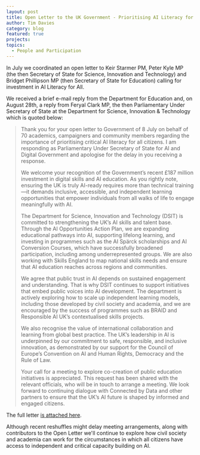 ```yaml
---
layout: post
title: Open Letter to the UK Government - Prioritising AI Literacy for All Citizens
author: Tim Davies
category: blog
featured: true
projects:
topics:
  - People and Participation
---
```


In July we coordinated an open letter to Keir Starmer PM, Peter Kyle MP (the then Secretary of State for Science, Innovation and Technology) and Bridget Phillipson MP (then Secretary of State for Education) calling for investment in AI Literacy for All. 

We received a brief e-mail reply from the Department for Education and, on August 28th, a reply from Feryal Clark MP, the then Parliamentary Under Secretary of State at the Department for Science, Innovation & Technology which is quoted below:

<!--more-->

> Thank you for your open letter to Government of 8 July on behalf of 70 academics, campaigners and community members regarding the importance of prioritising critical AI literacy for all citizens. I am responding as Parliamentary Under Secretary of State for AI and Digital Government and apologise for the delay in you receiving a response.
> 
> We welcome your recognition of the Government’s recent £187 million investment in digital skills and AI education. As you rightly note, ensuring the UK is truly AI-ready requires more than technical training—it demands inclusive, accessible, and independent learning opportunities that empower individuals from all walks of life to engage meaningfully with AI.
> 
> The Department for Science, Innovation and Technology (DSIT) is committed to strengthening the UK’s AI skills and talent base. Through the AI Opportunities Action Plan, we are expanding educational pathways into AI, supporting lifelong learning, and investing in programmes such as the AI Spärck scholarships and AI Conversion Courses, which have successfully broadened participation, including among underrepresented groups. We are also working with Skills England to map national skills needs and ensure that AI education reaches across regions and communities.
> 
> We agree that public trust in AI depends on sustained engagement and understanding. That is why DSIT continues to support initiatives that embed public voices into AI development. The department is actively exploring how to scale up independent learning models, including those developed by civil society and academia, and we are encouraged by the success of programmes such as BRAID and Responsible AI UK’s contextualised skills projects.
> 
> We also recognise the value of international collaboration and learning from global best practice. The UK’s leadership in AI is underpinned by our commitment to safe, responsible, and inclusive innovation, as demonstrated by our support for the Council of Europe’s Convention on AI and Human Rights, Democracy and the Rule of Law.
> 
> Your call for a meeting to explore co-creation of public education initiatives is appreciated. This request has been shared with the relevant officials, who will be in touch to arrange a meeting. We look forward to continuing dialogue with Connected by Data and other partners to ensure that the UK’s AI future is shaped by informed and engaged citizens.

The full letter [is attached here](/assets/blog/MC2025-00010322-NR.pdf). 

Although recent reshuffles might delay meeting arrangements, along with contributors to the Open Letter we'll continue to explore how civil society and academia can work for the circumstances in which all citizens have access to independent and critical capacity building on AI. 
